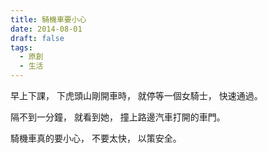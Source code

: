 ```yaml
---
title: 騎機車要小心
date: 2014-08-01
draft: false
tags:
  - 原創
  - 生活
---
```

早上下課，
下虎頭山剛開車時，
就停等一個女騎士，
快速通過。

隔不到一分鐘，
就看到她，
撞上路邊汽車打開的車門。

騎機車真的要小心，
不要太快，
以策安全。